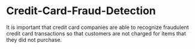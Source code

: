 # Credit-Card-Fraud-Detection
 It is important that credit card companies are able to recognize fraudulent credit card transactions so that customers are not charged for items that they did not purchase. 
